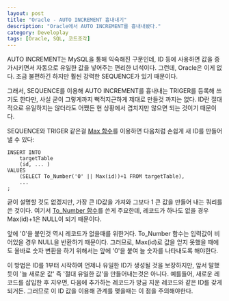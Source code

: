 ```yaml
---
layout: post
title: "Oracle - AUTO INCREMENT 흉내내기"
description: "Oracle에서 AUTO INCREMENT를 흉내내봤다."
category: Developlay
tags: [Oracle, SQL, 코드조각]
---
```


AUTO INCREMENT는 MySQL을 통해 익숙해진 구문인데, ID 등에 사용하면 값을 증가시키면서 자동으로 유일한 값을 넣어주는 편리한 녀석이다.
그런데, Oracle은 이게 없다.
조금 불편하긴 하지만 훨씬 강력한 SEQUENCE가 있기 때문이다.

그래서, SEQUENCE를 이용해 AUTO INCREMENT를 흉내내는 TRIGER를 등록해 쓰기도 한다만, 사실 굳이 그렇게까지 뻑적지근하게 제대로 만들것 까지는 없다. ID란 절대적으로 유일하지는 않더라도 어쨌든 현 상황에서 겹치지만 않으면 되는 것이기 때문이다.

SEQUENCE와 TRIGER 같은걸 [Max 함수][]를 이용하면 다음처럼 손쉽게 새 ID를 만들어 낼 수 있다:

~~~
INSERT INTO
	targetTable
	(id, ... )
VALUES
	(SELECT To_Number('0' || Max(id))+1 FROM targetTable),
	...
;
~~~

굳이 설명할 것도 없겠지만, 가장 큰 ID값을 가져와 그보다 1 큰 값을 만들어 내는 쿼리를 쓴 것이다.
여기서 [To_Number 함수][]를 쓴게 주요한데, 레코드가 하나도 없을 경우 Max(id)+1은 NULL이 되기 때문이다.

앞에 '0'을 붙인것 역시 레코드가 없을때를 위한거다.
To_Number 함수는 입력값이 비어있을 경우 NULL을 반환하기 때문이다.
그러므로, Max(id)로 값을 얻지 못했을 때에도 올바로 숫자 변환을 하기 위해서는
앞에 '0'을 붙여 늘 숫자를 나타내도록 해야한다.

이 방법은 ID를 1부터 시작하여 언제나 유일한 ID가 생성될 것을 보장하지만, 앞서 말했듯이 '늘 새로운 값' 즉 '절대 유일한 값'을 만들어내는것은 아니다.
예를들어, 새로운 레코드를 삽입한 후 지우면, 다음에 추가하는 레코드가 방금 지운 레코드와 같은 ID를 갖게 되거든.
그러므로 이 ID 값을 이용해 관계를 맺을때는 이 점을 주의해야한다.



[Max 함수]: http://download-west.oracle.com/docs/cd/B10501_01/server.920/a96540/functions70a.htm
[To_Number 함수]: http://download-west.oracle.com/docs/cd/B10501_01/server.920/a96540/functions145a.htm
